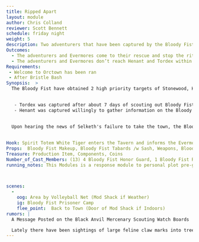 ```yaml
---
title: Ripped Apart
layout: module
author: Chris Colland
reviewer: Scott Bennett
schedule: friday night
weight: 5
description: Two adventurers that have been captured by the Bloody Fist call for help with the power of their spirit totems. The players have one hour to rescue the captives form a well guarded camp before the bloody fist flays the totem spirit from the captives.
Outcomes:
  - The adventurers and Evermores come to their rescue and stop the ritual to flay their totem spirit from them.
  - The adventurers and Evermores don’t reach Henant and Tordex within 1hr, their totem spirit is stripped from their spirit and they are put into a unconscious state, will wake up Berserked after 20 minutes (and handed packets for spells)
Requirements: 
 - Welcome to Orctown has been ran 
 - After Bristle Bash
Synopsis:  >
  The Bloody Fist have obtained 2 high priority targets of Stonewood, Henant and Sir Tordex. They have beat and tortured them for information. The Bloody Fist wont enslave them because the Bloody Fist respect freedom and hate slavery, which is ironic considering they put Stonewood under their boot heels for over a year. 
  

   - Tordex was captured after about 7 days of scouting out Bloody Fist camps. Tordex has only been captured for about 3 days. Tordex luckily got most of his information back to a safe spot and his journals before his capture but has went radio silent for 3 days now. 
   - Henant was captured willingly to gather information on the Bloody Fist,  Henant has been captured the longer of the times about 7 days,The beating and torturing from Henant was much more personal given they have a much deeper past. Vel’Kaz personally took the banner Henant wears and told him to come get it back from him if he can. 
  
  
  Upon hearing the news of Selketh's failure to take the town, the Bloody Fist order Honor Guard orders the Transformed spirits to be stripped from the captives bodies. The Bloody Fist invoke a ritual to flay the spirit of their Totems from the captives. The players have 1 hour to save them from the ritual or their transform spirits will “flayed” from them. Using all their willpower to reach out, Henant and Tordex unconsciously reach their totems which have had trouble finding them and the spirits travel to Stonewood Tavern to gather other adventuers to rescue them. 
  

Hook: Spirit Totem White Tiger enters the Tavern and informs the Evermores that their brother Henant and Tordex have been captured and they are attempting to strip the Totem Spirit
Props:  Bloody Fist Makeup, Bloody Fist Tabards /w Sash, Weapons, Blood Fist Honor Guard Gear
Treasure: Production Item, Components, Coins
Number_of_Cast_Members: (13) 4 Bloody Fist Honor Guard, 1 Bloody Fist Raid Leaders, 2 Bloody Fist Shaman, 6 Bloody Fist Grunts
running_notes: This Modules is a response module to personal plot pre-game introduction and roleplay things that occurred. This fight will be hard and get deadly quickly if they just rush in to grab the 2 captives. When the PCs show up, they will be faced with Honor Guard for the first time. 

  

scenes: 
  - 
    oog: Area by Volleyball Net (Mod Shack if Weather)
    ig: Bloody Fist Prisoner Camp
    flee_point:  Back to Town (Door of Mod Shack if Indoors)
rumors: |
  A Message Posted on the Black Anvil Mercenary Scouting Watch Boards

  Lately there have been sightings of large feline claw marks into trees near Stonewood on the Eastern side. Reports of skirmishes but not much is left but dead Bloody Fist Scouts and Orc blood everywhere. Sometimes there are drag marks for short or long distances but never consistent. Whatever this thing is, I am glad it is on our side.
---
```


